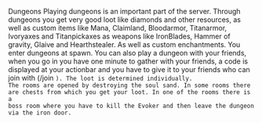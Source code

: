 Dungeons
Playing dungeons is an important part of the server.
Through dungeons you get very good loot like diamonds and other resources, as well as custom items like Mana, Claimland, Bloodarmor, Titanarmor, Ivoryaxes and Titanpickaxes as weapons like IronBlades, Hammer of gravity, Glaive and Hearthstealer. As well as custom enchantments. You enter dungeons at spawn. You can also play a dungeon with your friends, when you go in you have one minute to gather with your friends, a code is displayed at your actionbar and you have to give it to your friends who can join with (/join <code>). The loot is determined individually. The rooms are opened by destroying the soul sand. In some rooms there are chests from which you get your loot. In one of the rooms there is a boss room where you have to kill the Evoker and then leave the dungeon via the iron door.
